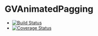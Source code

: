 GVAnimatedPagging
=================

* [![Build Status](https://travis-ci.org/gvermesan/GVAnimatedPagging.svg?branch=master)](https://travis-ci.org/gvermesan/GVAnimatedPagging?branch=master)
* [![Coverage Status](https://img.shields.io/coveralls/gvermesan/GVAnimatedPagging.svg)](https://coveralls.io/r/gvermesan/GVAnimatedPagging?branch=master)

